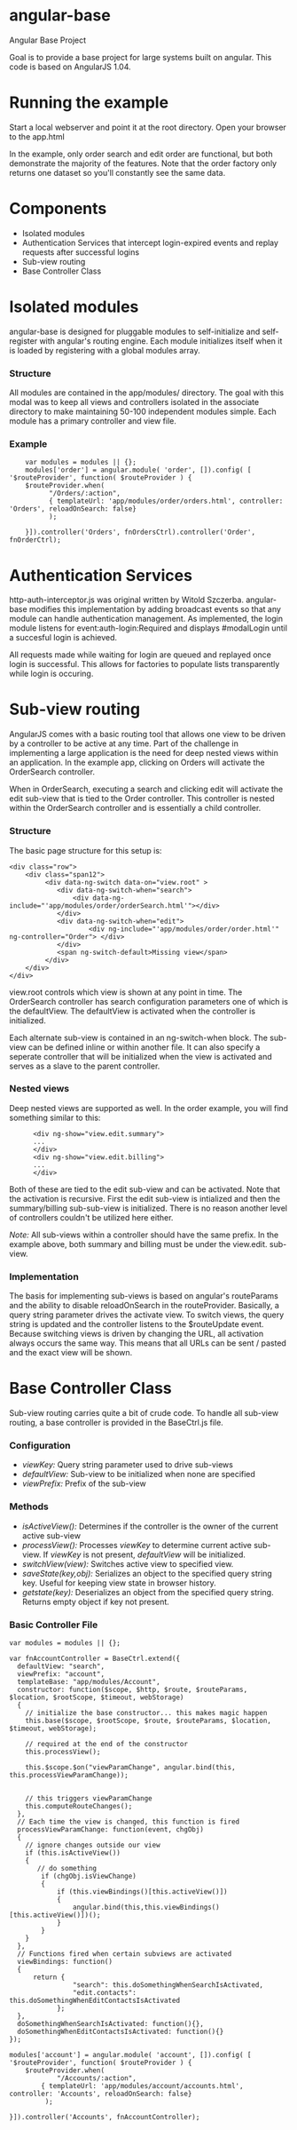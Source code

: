 angular-base
==============

Angular Base Project

Goal is to provide a base project for large systems built on angular.  This code is based on AngularJS 1.04.	

# Running the example

Start a local webserver and point it at the root directory.  Open your browser to the app.html

In the example, only order search and edit order are functional, but both demonstrate the majority of the features.  Note that the order factory only returns one dataset so you'll constantly see the same data.

# Components
  * Isolated modules
  * Authentication Services that intercept login-expired events and replay 
requests after successful logins
  * Sub-view routing
  * Base Controller Class

# Isolated modules

angular-base is designed for pluggable modules to self-initialize and 
self-register with angular's routing engine. Each module initializes itself when 
it is loaded by registering with a global modules array.  

### Structure

All modules are contained in the app/modules/ directory. The goal with this modal
was to keep all views and controllers isolated in the associate directory to make maintaining 50-100 independent modules simple.  Each module has a primary controller and view file.


### Example

```
	var modules = modules || {};
	modules['order'] = angular.module( 'order', []).config( [ '$routeProvider', function( $routeProvider ) {
	$routeProvider.when(
		  "/Orders/:action",
		  { templateUrl: 'app/modules/order/orders.html', controller: 'Orders', reloadOnSearch: false}
	      );    
	
	}]).controller('Orders', fnOrdersCtrl).controller('Order', fnOrderCtrl);
```

# Authentication Services

http-auth-interceptor.js was original written by Witold Szczerba.  angular-base modifies this implementation by adding broadcast events so that any module can handle authentication management. As implemented, the login module listens for event:auth-login:Required and displays #modalLogin until a succesful login is achieved. 

All requests made while waiting for login are queued and replayed once login is successful.  This allows for factories to populate lists transparently while login is occuring.

# Sub-view routing

AngularJS comes with a basic routing tool that allows one view to be driven by a controller to be active at any time.  Part of the challenge in implementing a large application is the need for deep nested views within an application.  In the example app, clicking on Orders will activate the OrderSearch controller.

When in OrderSearch, executing a search and clicking edit will activate the edit sub-view that is tied to the Order controller.   This controller is nested within the OrderSearch controller and is essentially a child controller.

### Structure 

The basic page structure for this setup is:

```
<div class="row">
	<div class="span12">	 
		 <div data-ng-switch data-on="view.root" >
		 	<div data-ng-switch-when="search">
			  	<div data-ng-include="'app/modules/order/orderSearch.html'"></div>
			</div>
		 	<div data-ng-switch-when="edit">
		    		<div ng-include="'app/modules/order/order.html'" ng-controller="Order"> </div>
			</div>
		 	<span ng-switch-default>Missing view</span>
		 </div>
	</div>
</div>
```

view.root controls which view is shown at any point in time.  The OrderSearch controller has search configuration parameters one of which is the defaultView.  The defaultView is activated when the controller is initialized.

Each alternate sub-view is contained in an ng-switch-when block.  The sub-view can be defined inline or within another file.  It can also specify a seperate controller that will be initialized when the view is activated and serves as a slave to the parent controller.

### Nested views

Deep nested views are supported as well.  In the order example, you will find something similar to this:

```
	  <div ng-show="view.edit.summary">
	  ...
	  </div>
	  <div ng-show="view.edit.billing">
	  ...
	  </div>
```

Both of these are tied to the edit sub-view and can be activated.  Note that the activation is recursive.  First the edit sub-view is intialized and then the summary/billing sub-sub-view is initialized.  There is no reason another level of controllers couldn't be utilized here either.

*Note:* All sub-views within a controller should have the same prefix.  In the example above, both summary and billing must be under the view.edit. sub-view.  

### Implementation

The basis for implementing sub-views is based on angular's routeParams and the ability to disable reloadOnSearch in the routeProvider.  Basically, a query string parameter drives the activate view.  To switch views, the query string is updated and the controller listens to the $routeUpdate event. Because switching views is driven by changing the URL, all 
activation always occurs the same way.  This means that all URLs can be sent / pasted and the exact view will be shown.

# Base Controller Class

Sub-view routing carries quite a bit of crude code.  To handle all sub-view routing, a base controller is provided in the BaseCtrl.js file. 

### Configuration

 * *viewKey:* Query string parameter used to drive sub-views
 * *defaultView:* Sub-view to be initialized when none are specified
 * *viewPrefix:* Prefix of the sub-view

### Methods

 * *isActiveView():* Determines if the controller is the owner of the current active sub-view
 * *processView():* Processes *viewKey* to determine current active sub-view.  If *viewKey* is not present, *defaultView* will be initialized.
 * *switchView(view):* Switches active view to specified view.
 * *saveState(key,obj):*  Serializes an object to the specified query string key. Useful for keeping view state in browser history.
 * *getstate(key):* Deserializes an object from the specified query string.  Returns empty object if key not present.

### Basic Controller File

```
var modules = modules || {};

var fnAccountController = BaseCtrl.extend({
  defaultView: "search",
  viewPrefix: "account",
  templateBase: "app/modules/Account",
  constructor: function($scope, $http, $route, $routeParams, $location, $rootScope, $timeout, webStorage)
  {
    // initialize the base constructor... this makes magic happen
    this.base($scope, $rootScope, $route, $routeParams, $location, $timeout, webStorage);

    // required at the end of the constructor
    this.processView();
    
    this.$scope.$on("viewParamChange", angular.bind(this, this.processViewParamChange));
    
    
    // this triggers viewParamChange
    this.computeRouteChanges();
  },
  // Each time the view is changed, this function is fired
  processViewParamChange: function(event, chgObj)
  {  
    // ignore changes outside our view
    if (this.isActiveView())
    {
       // do something
        if (chgObj.isViewChange)
        {
            if (this.viewBindings()[this.activeView()])
            {
                angular.bind(this,this.viewBindings()[this.activeView()])();
            }
        }      
    }
  },
  // Functions fired when certain subviews are activated
  viewBindings: function()
  {
      return {
                "search": this.doSomethingWhenSearchIsActivated,
                "edit.contacts": this.doSomethingWhenEditContactsIsActivated
            };
  },
  doSomethingWhenSearchIsActivated: function(){},
  doSomethingWhenEditContactsIsActivated: function(){}		
});

modules['account'] = angular.module( 'account', []).config( [ '$routeProvider', function( $routeProvider ) {
    $routeProvider.when(
	     	"/Accounts/:action",
		{ templateUrl: 'app/modules/account/accounts.html', controller: 'Accounts', reloadOnSearch: false}
	     );    
    
}]).controller('Accounts', fnAccountController);
```
